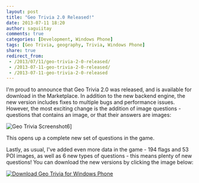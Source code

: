 ```yaml
---
layout: post
title: "Geo Trivia 2.0 Released!"
date: 2013-07-11 18:20
author: saguiitay
comments: true
categories: [Development, Windows Phone]
tags: [Geo Trivia, geography, Trivia, Windows Phone]
share: true
redirect_from:
 - /2013/07/11/geo-trivia-2-0-released/
 - /2013-07-11-geo-trivia-2-0-released/
 - /2013-07-11-geo-trivia-2-0-released
---
```

I'm proud to announce that Geo Trivia 2.0 was released, and is available for download in the Marketplace. In addition to the new backend engine,
the new version includes fixes to multiple bugs and performance issues. However, the most exciting change is the addition of image questions - questions
that contains an image, or that their answers are images:

![Geo Trivia Screenshot6]({{site.url}}/images/geo-trivia-screenshot6.png)]

This opens up a complete new set of questions in the game.

Lastly, as usual, I've added even more data in the game - 194 flags and 53 POI images, as well as 6 new types of questions - this means plenty of
new questions! You can download the new versions by clicking the image below:

[![Download Geo Trivia for Windows Phone]({{site.url}}/images/windowsphone_208x67_blu.png "Download Geo Trivia for Windows Phone")](http://www.windowsphone.com/s?appid=e697a777-acdf-4db2-b00e-e957bd387839)
